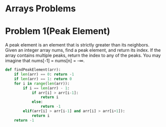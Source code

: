 # Arrays Problems

# Problem 1(Peak Element)

A peak element is an element that is strictly greater than its neighbors.
Given an integer array nums, find a peak element, and return its index.
If the array contains multiple peaks, return the index to any of the peaks.
You may imagine that nums[-1] = nums[n] = -∞.

```python
def findPeakElement(arr):
    if len(arr) == 0: return -1
    if len(arr) == 1: return 0
    for i in range(len(arr)):
        if i == len(arr) - 1:
            if arr[i] > arr[i-1]:
                return i
            else:
                return -1
        elif(arr[i] > arr[i-1] and arr[i] > arr[i+1]):
            return i
    return -1
```
